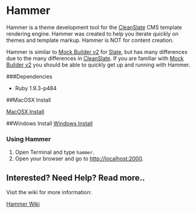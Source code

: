 # Hammer

Hammer is a theme development tool for the [CleanSlate](http://cleanslate.wvu.edu/ "CleanSlate") CMS template rendering engine. Hammer was created to help you iterate quickly on themes and template markup. Hammer is  NOT for content creation.

Hammer is similar to [Mock Builder v2](https://github.com/wvuweb/mock_builder "Mock Builder v2") for [Slate](http://slatecms.wvu.edu/ "Slate"), but has many differences due to the many differences in [CleanSlate](http://cleanslate.wvu.edu/ "CleanSlate"). If you are familiar with [Mock Builder v2](https://github.com/wvuweb/mock_builder "Mock Builder v2") you should be able to quickly get up and running with Hammer.


###Dependencies

* Ruby 1.9.3-p484

##MacOSX Install

[MacOSX Install](https://github.com/wvuweb/hammer/wiki/Mac-OSX-Install)

##Windows Install
[Windows Install](https://github.com/wvuweb/hammer/wiki/Windows-Install)

### Using Hammer

1. Open Terminal and type `hammer`.
1. Open your browser and go to [http://localhost:2000](http://localhost:2000).


## Interested? Need Help? Read more..

Visit the wiki for more information:

[Hammer Wiki](https://github.com/wvuweb/hammer/wiki)